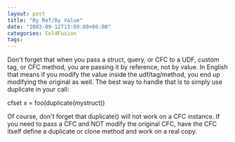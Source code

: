 ```yaml
---
layout: post
title: "By Ref/By Value"
date: "2003-09-12T13:09:09+06:00"
categories: ColdFusion 
tags: 
---
```


Don't forget that when you pass a struct, query, or CFC to a UDF, custom tag, or CFC method, you are passing it by reference, not by value. In English that means if you modify the value inside the udf/tag/method, you end up modifying the original as well. The best way to handle that is to simply use duplicate in your call:

cfset x = foo(duplicate(mystruct))

Of course, don't forget that duplicate() will not work on a CFC instance. If you need to pass a CFC and NOT modify the original CFC, have the CFC itself define a duplicate or clone method and work on a real copy.